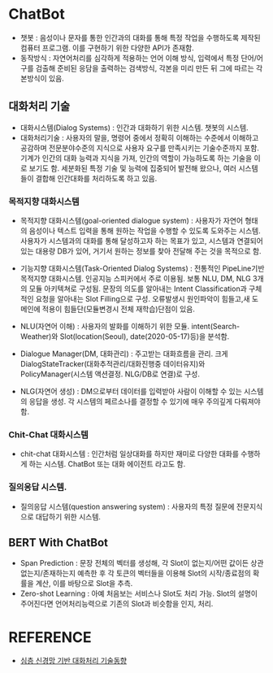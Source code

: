 # ChatBot
- 챗봇 : 음성이나 문자를 통한 인간과의 대화를 통해 특정 작업을 수행하도록 제작된 컴퓨터 프로그램. 이를 구현하기 위한 다양한 API가 존재함. 
- 동작방식 : 자연어처리를 심각하게 적용하는 언어 이해 방식, 입력에서 특정 단어/어구를 검출해 준비된 응담을 출력하는 검색방식, 각본을 미리 만든 뒤 그에 따르는 각본방식이 있음.

## 대화처리 기술
- 대화시스템(Dialog Systems) : 인간과 대화하기 위한 시스템. 챗봇의 시스템.
- 대화처리기술 : 사용자의 말을, 명령어 중에서 정확히 이해하는 수준에서 이해하고 공감하며 전문분야수준의 지식으로 사용자 요구를 만족시키는 기술수준까지 포함. 기계가 인간의 대화 능력과 지식을 가져, 
  인간의 역할이 가능하도록 하는 기술을 이로 보기도 함. 세분화된 특정 기술 및 능력에 집중되어 발전해 왔으나, 여러 시스템들이 결합해 인간대화를 처리하도록 하고 있음. 

### 목적지향 대화시스템
- 목적지향 대화시스템(goal-oriented dialogue system) : 사용자가 자연어 형태의 음성이나 텍스트 입력을 통해 원하는 작업을 수행할 수 있도록 도와주는 시스템. 
  사용자가 시스템과의 대화를 통해 달성하고자 하는 목표가 있고, 시스템과 연결되어있는 대용량 DB가 있어, 거기서 원하는 정보를 찾아 전달해 주는 것을 목적으로 함.

- 기능지향 대화시스템(Task-Oriented Dialog Systems) : 전통적인 PipeLine기반 목적지향 대화시스템. 인공지능 스피커에서 주로 이용됨. 보통 NLU, DM, NLG 3개의 모듈 아키텍쳐로 구성됨. 
  문장의 의도를 알아내는 Intent Classification과 구체적인 요청을 알아내는 Slot Filling으로 구성. 오류발생시 원인파악이 힘들고,새 도메인에 적용이 힘들단(모듈변경시 전체 재학습)단점이 있음.  
- NLU(자연어 이해) : 사용자의 발화를 이해하기 위한 모듈. intent(Search-Weather)와 Slot(location(Seoul), date(2020-05-17)등)을 분석함.
- Dialogue Manager(DM, 대화관리) : 주고받는 대화흐름을 관리. 크게 DialogStateTracker(대화추적관리/대화진행중 데이터유지)와 PolicyManager(시스템 액션결정. NLG/DB로 연결)로 구성.
- NLG(자연어 생성) : DM으로부터 데이터를 입력받아 사람이 이해할 수 있는 시스템의 응답을 생성. 각 시스템의 페르소나를 결정할 수 있기에 매우 주의깊게 다뤄져야 함.

### Chit-Chat 대화시스템
- chit-chat 대화시스템 : 인간처럼 일상대화를 하지만 재미로 다양한 대화를 수행하게 하는 시스템. ChatBot 또는 대화 에이전트 라고도 함.

### 질의응답 시스템.
- 질의응답 시스템(question answering system) : 사용자의 특정 질문에 전문지식으로 대답하기 위한 시스템.

## BERT With ChatBot
- Span Prediction : 문장 전체의 벡터를 생성해, 각 Slot이 없는지/어떤 값이든 상관없는지/존재하는지 예측한 후 각 토큰의 벡터들을 이용해 Slot의 시작/종료점의 확률을 계산,
  이를 바탕으로 Slot을 추측.  
- Zero-shot Learning : 아예 처음보는 서비스나 Slot도 처리 가능. Slot의 설명이 주어진다면 언어처리능력으로 기존의 Slot과 비슷함을 인지, 처리.  
















# REFERENCE
- [심층 신경망 기반 대화처리 기술동향](https://ettrends.etri.re.kr/ettrends/178/0905178006/34-4_55-64.pdf)
